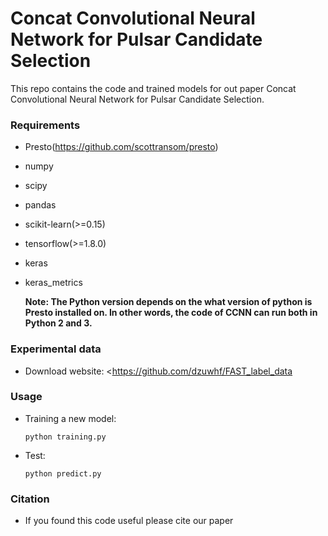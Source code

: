 # Concat Convolutional Neural Network for Pulsar Candidate Selection

This repo contains the code and trained models for out paper Concat Convolutional Neural Network for Pulsar Candidate Selection.

### Requirements

- Presto(<https://github.com/scottransom/presto>)

- numpy

- scipy

- pandas

- scikit-learn(>=0.15)

- tensorflow(>=1.8.0)

- keras

- keras_metrics

  **Note: The Python version depends on the what version of python is Presto installed on. In other words, the code of CCNN can run both in Python 2 and 3.**

### Experimental data

- Download website: <https://github.com/dzuwhf/FAST_label_data

### Usage

- Training a new model:

  ```shell
  python training.py
  ```

- Test:

  ```shell
  python predict.py
  ```

### Citation

- If you found this code useful please cite our paper

